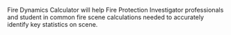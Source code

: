 Fire Dynamics Calculator will help Fire Protection Investigator professionals and student in common fire scene calculations needed to accurately identify key statistics on scene.
